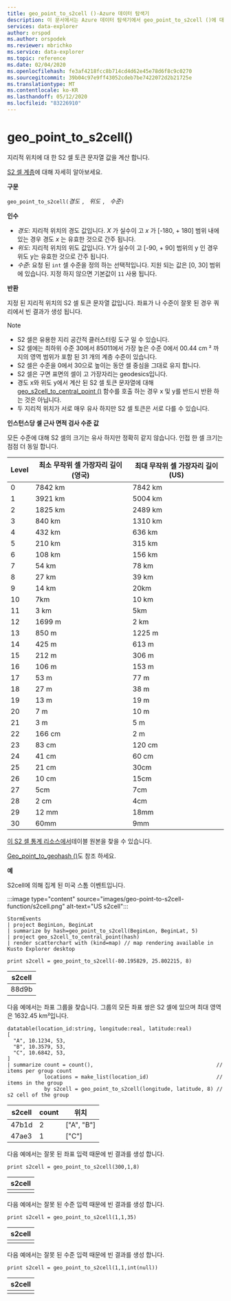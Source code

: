 ```yaml
---
title: geo_point_to_s2cell ()-Azure 데이터 탐색기
description: 이 문서에서는 Azure 데이터 탐색기에서 geo_point_to_s2cell ()에 대해 설명 합니다.
services: data-explorer
author: orspod
ms.author: orspodek
ms.reviewer: mbrichko
ms.service: data-explorer
ms.topic: reference
ms.date: 02/04/2020
ms.openlocfilehash: fe3af4218fcc8b714cd4d62e45e78d6f8c9c0270
ms.sourcegitcommit: 39b04c97e9ff43052cdeb7be7422072d2b21725e
ms.translationtype: MT
ms.contentlocale: ko-KR
ms.lasthandoff: 05/12/2020
ms.locfileid: "83226910"
---
```

# <a name="geo_point_to_s2cell"></a>geo_point_to_s2cell()

지리적 위치에 대 한 S2 셀 토큰 문자열 값을 계산 합니다.

[S2 셀 계층](https://s2geometry.io/devguide/s2cell_hierarchy)에 대해 자세히 알아보세요.

**구문**

`geo_point_to_s2cell(`*경도* `, ` *위도* `, ` *수준*`)`

**인수**

* *경도*: 지리적 위치의 경도 값입니다. *X* 가 실수이 고 *x* 가 [-180, + 180] 범위 내에 있는 경우 경도 *x* 는 유효한 것으로 간주 됩니다. 
* *위도*: 지리적 위치의 위도 값입니다. Y가 실수이 고 [-90, + 90] 범위의 y 인 경우 위도 y는 유효한 것으로 간주 됩니다. 
* *수준*: 요청 된 `int` 셀 수준을 정의 하는 선택적입니다. 지원 되는 값은 [0, 30] 범위에 있습니다. 지정 하지 않으면 기본값이 `11` 사용 됩니다.

**반환**

지정 된 지리적 위치의 S2 셀 토큰 문자열 값입니다. 좌표가 나 수준이 잘못 된 경우 쿼리에서 빈 결과가 생성 됩니다.

> [!NOTE]
>
> * S2 셀은 유용한 지리 공간적 클러스터링 도구 일 수 있습니다.
> * S2 셀에는 최하위 수준 30에서 85011에서 가장 높은 수준 0에서 00.44 cm ² 까지의 영역 범위가 포함 된 31 개의 계층 수준이 있습니다.
> * S2 셀은 수준을 0에서 30으로 높이는 동안 셀 중심을 그대로 유지 합니다.
> * S2 셀은 구면 표면의 셀이 고 가장자리는 geodesics입니다.
> * 경도 x와 위도 y에서 계산 된 S2 셀 토큰 문자열에 대해 [geo_s2cell_to_central_point ()](geo-s2cell-to-central-point-function.md) 함수를 호출 하는 경우 x 및 y를 반드시 반환 하는 것은 아닙니다.
> * 두 지리적 위치가 서로 매우 유사 하지만 S2 셀 토큰은 서로 다를 수 있습니다.

**인스턴스당 셀 근사 면적 검사 수준 값**

모든 수준에 대해 S2 셀의 크기는 유사 하지만 정확히 같지 않습니다. 인접 한 셀 크기는 점점 더 동일 합니다.

|Level|최소 무작위 셀 가장자리 길이 (영국)|최대 무작위 셀 가장자리 길이 (US)|
|--|--|--|
|0|7842 km|7842 km|
|1|3921 km|5004 km|
|2|1825 km|2489 km|
|3|840 km|1310 km|
|4|432 km|636 km|
|5|210 km|315 km|
|6|108 km|156 km|
|7|54 km|78 km|
|8|27 km|39 km|
|9|14 km|20km|
|10|7km|10 km|
|11|3 km|5km|
|12|1699 m|2 km|
|13|850 m|1225 m|
|14|425 m|613 m|
|15|212 m|306 m|
|16|106 m|153 m|
|17|53 m|77 m|
|18|27 m|38 m|
|19|13 m|19 m|
|20|7 m|10 m|
|21|3 m|5 m|
|22|166 cm|2 m|
|23|83 cm|120 cm|
|24|41 cm|60 cm|
|25|21 cm|30cm|
|26|10 cm|15cm|
|27|5cm|7cm|
|28|2 cm|4cm|
|29|12 mm|18mm|
|30|60mm|9mm|

[이 S2 셀 통계 리소스에서](https://s2geometry.io/resources/s2cell_statistics)테이블 원본을 찾을 수 있습니다.

[Geo_point_to_geohash ()](geo-point-to-geohash-function.md)도 참조 하세요.

**예**

S2cell에 의해 집계 된 미국 스톰 이벤트입니다.

:::image type="content" source="images/geo-point-to-s2cell-function/s2cell.png" alt-text="US s2cell":::

<!-- csl: https://help.kusto.windows.net/Samples -->
```kusto
StormEvents
| project BeginLon, BeginLat
| summarize by hash=geo_point_to_s2cell(BeginLon, BeginLat, 5)
| project geo_s2cell_to_central_point(hash)
| render scatterchart with (kind=map) // map rendering available in Kusto Explorer desktop
```

<!-- csl: https://help.kusto.windows.net/Samples -->
```kusto
print s2cell = geo_point_to_s2cell(-80.195829, 25.802215, 8)
```

| s2cell |
|--------|
| 88d9b  |

다음 예에서는 좌표 그룹을 찾습니다. 그룹의 모든 좌표 쌍은 S2 셀에 있으며 최대 영역은 1632.45 km²입니다.

<!-- csl: https://help.kusto.windows.net/Samples -->
```kusto
datatable(location_id:string, longitude:real, latitude:real)
[
  "A", 10.1234, 53,
  "B", 10.3579, 53,
  "C", 10.6842, 53,
]
| summarize count = count(),                                        // items per group count
            locations = make_list(location_id)                      // items in the group
            by s2cell = geo_point_to_s2cell(longitude, latitude, 8) // s2 cell of the group
```

| s2cell | count | 위치 |
|--------|-------|-----------|
| 47b1d  | 2     | ["A", "B"] |
| 47ae3  | 1     | ["C"]     |

다음 예에서는 잘못 된 좌표 입력 때문에 빈 결과를 생성 합니다.

<!-- csl: https://help.kusto.windows.net/Samples -->
```kusto
print s2cell = geo_point_to_s2cell(300,1,8)
```

| s2cell |
|--------|
|        |

다음 예에서는 잘못 된 수준 입력 때문에 빈 결과를 생성 합니다.

<!-- csl: https://help.kusto.windows.net/Samples -->
```kusto
print s2cell = geo_point_to_s2cell(1,1,35)
```

| s2cell |
|--------|
|        |

다음 예에서는 잘못 된 수준 입력 때문에 빈 결과를 생성 합니다.

<!-- csl: https://help.kusto.windows.net/Samples -->
```kusto
print s2cell = geo_point_to_s2cell(1,1,int(null))
```

| s2cell |
|--------|
|        |

